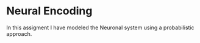 # Neural Encoding
In this assigment I have modeled the Neuronal system using a probabilistic approach.
